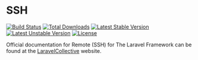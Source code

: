 # SSH

[![Build Status](https://travis-ci.org/LaravelCollective/remote.svg?branch=master)](https://travis-ci.org/LaravelCollective/remote)
[![Total Downloads](https://poser.pugx.org/LaravelCollective/remote/downloads)](https://packagist.org/packages/laravelcollective/remote)
[![Latest Stable Version](https://poser.pugx.org/LaravelCollective/remote/v/stable.svg)](https://packagist.org/packages/laravelcollective/remote)
[![Latest Unstable Version](https://poser.pugx.org/LaravelCollective/remote/v/unstable.svg)](https://packagist.org/packages/laravelcollective/remote)
[![License](https://poser.pugx.org/LaravelCollective/remote/license.svg)](https://packagist.org/packages/laravelcollective/remote)

Official documentation for Remote (SSH) for The Laravel Framework can be found at the [LaravelCollective](http://laravelcollective.com) website.
